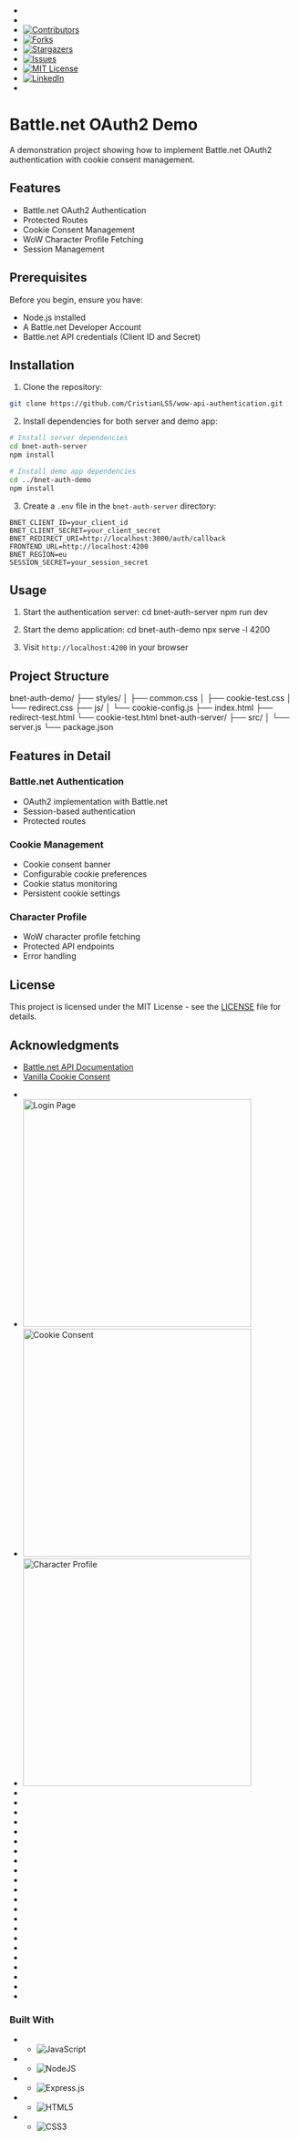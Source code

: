 + <a name="readme-top"></a>
+ 
+ [![Contributors][contributors-shield]][contributors-url]
+ [![Forks][forks-shield]][forks-url]
+ [![Stargazers][stars-shield]][stars-url]
+ [![Issues][issues-shield]][issues-url]
+ [![MIT License][license-shield]][license-url]
+ [![LinkedIn][linkedin-shield]][linkedin-url]
+ 
# Battle.net OAuth2 Demo

A demonstration project showing how to implement Battle.net OAuth2 authentication with cookie consent management.

## Features

- Battle.net OAuth2 Authentication
- Protected Routes
- Cookie Consent Management
- WoW Character Profile Fetching
- Session Management

## Prerequisites

Before you begin, ensure you have:
- Node.js installed
- A Battle.net Developer Account
- Battle.net API credentials (Client ID and Secret)

## Installation

1. Clone the repository: 

```bash
git clone https://github.com/CristianLS5/wow-api-authentication.git
```

2. Install dependencies for both server and demo app:

```bash
# Install server dependencies
cd bnet-auth-server
npm install

# Install demo app dependencies
cd ../bnet-auth-demo
npm install
```

3. Create a `.env` file in the `bnet-auth-server` directory:

```env
BNET_CLIENT_ID=your_client_id
BNET_CLIENT_SECRET=your_client_secret
BNET_REDIRECT_URI=http://localhost:3000/auth/callback
FRONTEND_URL=http://localhost:4200
BNET_REGION=eu
SESSION_SECRET=your_session_secret
```

## Usage

1. Start the authentication server:
    cd bnet-auth-server
    npm run dev

2. Start the demo application:
    cd bnet-auth-demo
    npx serve -l 4200

3. Visit `http://localhost:4200` in your browser

## Project Structure

bnet-auth-demo/
├── styles/
│ ├── common.css
│ ├── cookie-test.css
│ └── redirect.css
├── js/
│ └── cookie-config.js
├── index.html
├── redirect-test.html
└── cookie-test.html
bnet-auth-server/
├── src/
│ └── server.js
└── package.json

## Features in Detail

### Battle.net Authentication
- OAuth2 implementation with Battle.net
- Session-based authentication
- Protected routes

### Cookie Management
- Cookie consent banner
- Configurable cookie preferences
- Cookie status monitoring
- Persistent cookie settings

### Character Profile
- WoW character profile fetching
- Protected API endpoints
- Error handling

## License

This project is licensed under the MIT License - see the [LICENSE](LICENSE) file for details.

## Acknowledgments

- [Battle.net API Documentation](https://develop.battle.net/documentation)
- [Vanilla Cookie Consent](https://cookieconsent.orestbida.com/)

+ <div align="center" style="display: flex; flex-wrap: wrap; gap: 20px; justify-content: center;">
+   <img src="https://github.com/user-attachments/assets/8f027cba-aba3-442e-a415-e7d64d548bab" width="400" alt="Login Page">
+   <img src="https://github.com/user-attachments/assets/b1d1b6be-ad5d-4cc0-8248-870751ebaaa7" width="400" alt="Cookie Consent">
+   <img src="https://github.com/user-attachments/assets/25ac0365-1a93-4ff3-8bba-f3b235b7046e" width="400" alt="Character Profile">
+ </div>

+ <!-- MARKDOWN LINKS & IMAGES -->
+ <!-- https://www.markdownguide.org/basic-syntax/#reference-style-links -->
+ [contributors-shield]: https://img.shields.io/github/contributors/CristianLS5/wow-api-authentication.svg?style=for-the-badge
+ [contributors-url]: https://github.com/CristianLS5/wow-api-authentication/graphs/contributors
+ [forks-shield]: https://img.shields.io/github/forks/CristianLS5/wow-api-authentication.svg?style=for-the-badge
+ [forks-url]: https://github.com/CristianLS5/wow-api-authentication/network/members
+ [stars-shield]: https://img.shields.io/github/stars/CristianLS5/wow-api-authentication.svg?style=for-the-badge
+ [stars-url]: https://github.com/CristianLS5/wow-api-authentication/stargazers
+ [issues-shield]: https://img.shields.io/github/issues/CristianLS5/wow-api-authentication.svg?style=for-the-badge
+ [issues-url]: https://github.com/CristianLS5/wow-api-authentication/issues
+ [license-shield]: https://img.shields.io/github/license/CristianLS5/wow-api-authentication.svg?style=for-the-badge
+ [license-url]: https://github.com/CristianLS5/wow-api-authentication/blob/master/LICENSE
+ [linkedin-shield]: https://img.shields.io/badge/-LinkedIn-black.svg?style=for-the-badge&logo=linkedin&colorB=555
+ [linkedin-url]: https://www.linkedin.com/in/cristian-lopez-segarra/
+ 
+ <!-- Technology Stack Badges -->
+ [JavaScript]: https://img.shields.io/badge/javascript-%23323330.svg?style=for-the-badge&logo=javascript&logoColor=%23F7DF1E
+ [NodeJS]: https://img.shields.io/badge/node.js-6DA55F?style=for-the-badge&logo=node.js&logoColor=white
+ [Express.js]: https://img.shields.io/badge/express.js-%23404d59.svg?style=for-the-badge&logo=express&logoColor=%2361DAFB
+ [HTML5]: https://img.shields.io/badge/html5-%23E34F26.svg?style=for-the-badge&logo=html5&logoColor=white
+ [CSS3]: https://img.shields.io/badge/css3-%231572B6.svg?style=for-the-badge&logo=css3&logoColor=white

### Built With

- * ![JavaScript]
- * ![NodeJS]
- * ![Express.js]
- * ![HTML5]
- * ![CSS3]

